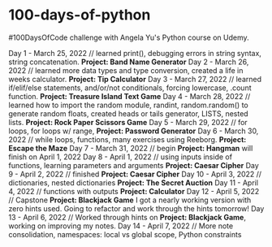 # 100-days-of-python
#100DaysOfCode challenge with Angela Yu's Python course on Udemy.

Day 1 - March 25, 2022 // learned print(), debugging errors in string syntax, string concatenation. **Project: Band Name Generator**
Day 2 - March 26, 2022 // learned more data types and type conversion, created a life in weeks calculator. **Project: Tip Calculator**
Day 3 - March 27, 2022 // learned if/elif/else statements, and/or/not conditionals, forcing lowercase, .count function. **Project: Treasure Island Text Game**
Day 4 - March 28, 2022 // learned how to import the random module, randint, random.random() to generate random floats, created heads or tails generator, LISTS, nested lists. **Project: Rock Paper Scissors Game**
Day 5 - March 29, 2022 // for loops, for loops w/ range, **Project: Password Generator**
Day 6 - March 30, 2022 // while loops, functions, many exercises using Reeborg. **Project: Escape the Maze**
Day 7 - March 31, 2022 // begin **Project: Hangman** will finish on April 1, 2022
Day 8 - April 1, 2022 // using inputs inside of functions, learning parameters and arguments **Project: Caesar Cipher**
Day 9 - April 2, 2022 // finished **Project: Caesar Cipher**
Day 10 - April 3, 2022 // dictionaries, nested dictionaries **Project: The Secret Auction**
Day 11 - April 4, 2022 // functions with outputs **Project: Calculator**
Day 12 - April 5, 2022 // Capstone **Project: Blackjack Game** I got a nearly working version with zero hints used. Going to refactor and work through the hints tomorrow!
Day 13 - April 6, 2022 // Worked through hints on **Project: Blackjack Game**, working on improving my notes.
Day 14 - April 7, 2022 // More note consolidation, namespaces: local vs global scope, Python constraints
